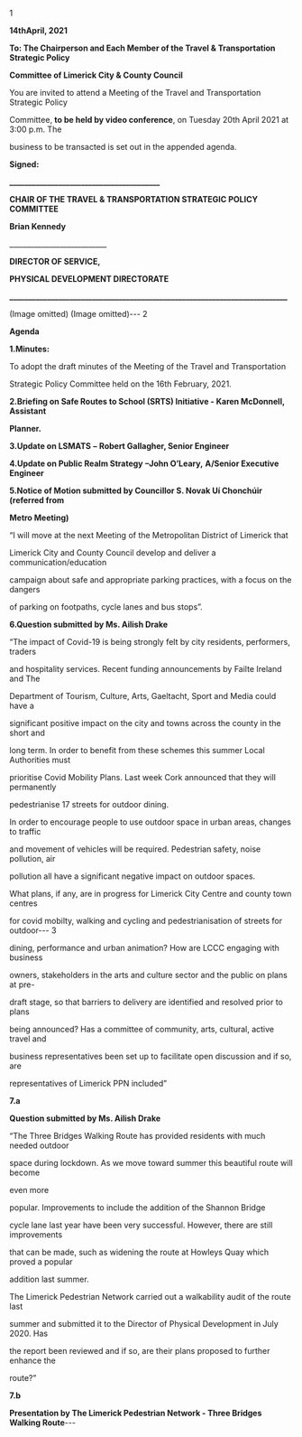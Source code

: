 1

**14thApril, 2021**

**To: The Chairperson and Each Member of the Travel & Transportation Strategic Policy**

**Committee of Limerick City & County Council**

You are invited to attend a Meeting of the Travel and Transportation Strategic Policy

Committee, **to be held by video conference**, on Tuesday 20th April 2021 at 3:00 p.m. The

business to be transacted is set out in the appended agenda.

**Signed:**

**\_\_\_\_\_\_\_\_\_\_\_\_\_\_\_\_\_\_\_\_\_\_\_\_\_\_\_\_\_\_\_\_\_\_\_\_\_\_\_\_**

**CHAIR OF THE TRAVEL & TRANSPORTATION STRATEGIC POLICY COMMITTEE**

**Brian Kennedy**

\_\_\_\_\_\_\_\_\_\_\_\_\_\_\_\_\_\_\_\_\_\_\_\_\_\_\_

**DIRECTOR OF SERVICE,**

**PHYSICAL DEVELOPMENT DIRECTORATE**

**\_\_\_\_\_\_\_\_\_\_\_\_\_\_\_\_\_\_\_\_\_\_\_\_\_\_\_\_\_\_\_\_\_\_\_\_\_\_\_\_\_\_\_\_\_\_\_\_\_\_\_\_\_\_\_\_\_\_\_\_\_\_\_\_\_\_\_\_\_\_\_\_\_\_**

(Image omitted)
(Image omitted)---
2

**Agenda**

**1.Minutes:**

To adopt the draft minutes of the Meeting of the Travel and Transportation

Strategic Policy Committee held on the 16th February, 2021.

**2.Briefing on Safe Routes to School (SRTS) Initiative - Karen McDonnell, Assistant**

**Planner.**

**3.Update on LSMATS** **–** **Robert Gallagher, Senior Engineer**

**4.Update on Public Realm Strategy** **–John O’Leary,** **A/Senior Executive Engineer**

**5.Notice of Motion submitted by Councillor S. Novak Uí Chonchúir (referred from**

**Metro Meeting)**

“I will move at the next Meeting of the Metropolitan District of Limerick that

Limerick City and County Council develop and deliver a communication/education

campaign about safe and appropriate parking practices, with a focus on the dangers

of parking on footpaths, cycle lanes and bus stops”.

**6.Question submitted by Ms. Ailish Drake**

“The impact of Covid-19 is being strongly felt by city residents, performers, traders

and hospitality services. Recent funding announcements by Failte Ireland and The

Department of Tourism, Culture, Arts, Gaeltacht, Sport and Media could have a

significant positive impact on the city and towns across the county in the short and

long term. In order to benefit from these schemes this summer Local Authorities must

prioritise Covid Mobility Plans. Last week Cork announced that they will permanently

pedestrianise 17 streets for outdoor dining.

In order to encourage people to use outdoor space in urban areas, changes to traffic

and movement of vehicles will be required. Pedestrian safety, noise pollution, air

pollution all have a significant negative impact on outdoor spaces.

What plans, if any, are in progress for Limerick City Centre and county town centres

for covid mobilty, walking and cycling and pedestrianisation of streets for outdoor---
3

dining, performance and urban animation? How are LCCC engaging with business

owners, stakeholders in the arts and culture sector and the public on plans at pre-

draft stage, so that barriers to delivery are identified and resolved prior to plans

being announced? Has a committee of community, arts, cultural, active travel and

business representatives been set up to facilitate open discussion and if so, are

representatives of Limerick PPN included”

**7.a**

**Question submitted by Ms. Ailish Drake**

“The Three Bridges Walking Route has provided residents with much needed outdoor

space  during lockdown. As we move toward summer this beautiful route will become

even more

popular. Improvements to include the addition of the Shannon Bridge

cycle lane last year have been very successful. However, there are still improvements

that can be made, such as widening the route at Howleys Quay which proved a popular

addition last summer.

The Limerick Pedestrian Network carried out a walkability audit of the route last

summer and submitted it to the Director of Physical Development in July 2020. Has

the report been reviewed and if so, are their plans proposed to further enhance the

route?”

**7.b**

**Presentation by The Limerick Pedestrian Network - Three Bridges Walking Route**---

